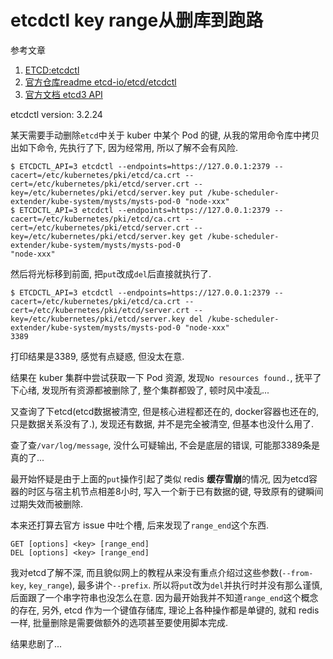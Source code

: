 # etcdctl key range从删库到跑路

参考文章

1. [ETCD:etcdctl](https://www.codenong.com/p11934614/)
2. [官方仓库readme etcd-io/etcd/etcdctl](https://github.com/etcd-io/etcd/tree/master/etcdctl)
3. [官方文档 etcd3 API](https://etcd.io/docs/v3.3.12/learning/api/)

etcdctl version: 3.2.24

某天需要手动删除`etcd`中关于 kuber 中某个 Pod 的键, 从我的常用命令库中拷贝出如下命令, 先执行了下, 因为经常用, 所以了解不会有风险.

```console
$ ETCDCTL_API=3 etcdctl --endpoints=https://127.0.0.1:2379 --cacert=/etc/kubernetes/pki/etcd/ca.crt --cert=/etc/kubernetes/pki/etcd/server.crt --key=/etc/kubernetes/pki/etcd/server.key put /kube-scheduler-extender/kube-system/mysts/mysts-pod-0 "node-xxx"
$ ETCDCTL_API=3 etcdctl --endpoints=https://127.0.0.1:2379 --cacert=/etc/kubernetes/pki/etcd/ca.crt --cert=/etc/kubernetes/pki/etcd/server.crt --key=/etc/kubernetes/pki/etcd/server.key get /kube-scheduler-extender/kube-system/mysts/mysts-pod-0 
"node-xxx"
```

然后将光标移到前面, 把`put`改成`del`后直接就执行了.

```console
$ ETCDCTL_API=3 etcdctl --endpoints=https://127.0.0.1:2379 --cacert=/etc/kubernetes/pki/etcd/ca.crt --cert=/etc/kubernetes/pki/etcd/server.crt --key=/etc/kubernetes/pki/etcd/server.key del /kube-scheduler-extender/kube-system/mysts/mysts-pod-0 "node-xxx"
3389
```

打印结果是3389, 感觉有点疑惑, 但没太在意.

结果在 kuber 集群中尝试获取一下 Pod 资源, 发现`No resources found.`, 抚平了下心绪, 发现所有资源都被删除了, 整个集群都毁了, 顿时风中凌乱...

又查询了下etcd(etcd数据被清空, 但是核心进程都还在的, docker容器也还在的, 只是数据关系没有了.), 发现还有数据, 并不是完全被清空, 但基本也没什么用了.

查了查`/var/log/message`, 没什么可疑输出, 不会是底层的错误, 可能那3389条是真的了...

最开始怀疑是由于上面的`put`操作引起了类似 redis **缓存雪崩**的情况, 因为etcd容器的时区与宿主机节点相差8小时, 写入一个新于已有数据的键, 导致原有的键瞬间过期失效而被删除.

本来还打算去官方 issue 中吐个槽, 后来发现了`range_end`这个东西.

```
GET [options] <key> [range_end]
DEL [options] <key> [range_end]
```

我对etcd了解不深, 而且貌似网上的教程从来没有重点介绍过这些参数(`--from-key`, `key_range`), 最多讲个`--prefix`. 所以将`put`改为`del`并执行时并没有那么谨慎, 后面跟了一个串字符串也没怎么在意. 因为最开始我并不知道`range_end`这个概念的存在, 另外, etcd 作为一个键值存储库, 理论上各种操作都是单键的, 就和 redis 一样, 批量删除是需要做额外的选项甚至要使用脚本完成. 

结果悲剧了...
